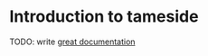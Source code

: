 # Introduction to tameside

TODO: write [great documentation](http://jacobian.org/writing/great-documentation/what-to-write/)

